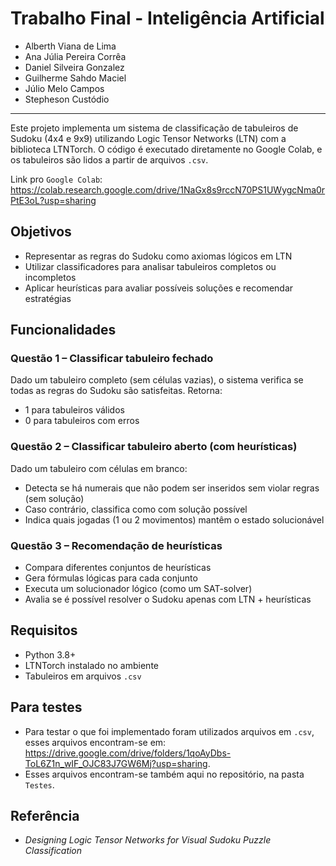 # Trabalho Final - Inteligência Artificial

* Alberth Viana de Lima
* Ana Júlia Pereira Corrêa
* Daniel Silveira Gonzalez
* Guilherme Sahdo Maciel
* Júlio Melo Campos
* Stepheson Custódio

____


Este projeto implementa um sistema de classificação de tabuleiros de Sudoku (4x4 e 9x9) utilizando Logic Tensor Networks (LTN) com a biblioteca LTNTorch. O código é executado diretamente no Google Colab, e os tabuleiros são lidos a partir de arquivos `.csv`.

Link pro `Google Colab`: https://colab.research.google.com/drive/1NaGx8s9rccN70PS1UWygcNma0rPtE3oL?usp=sharing

## Objetivos

* Representar as regras do Sudoku como axiomas lógicos em LTN
* Utilizar classificadores para analisar tabuleiros completos ou incompletos
* Aplicar heurísticas para avaliar possíveis soluções e recomendar estratégias

## Funcionalidades

### Questão 1 – Classificar tabuleiro fechado

Dado um tabuleiro completo (sem células vazias), o sistema verifica se todas as regras do Sudoku são satisfeitas.
Retorna:

* 1 para tabuleiros válidos
* 0 para tabuleiros com erros

### Questão 2 – Classificar tabuleiro aberto (com heurísticas)

Dado um tabuleiro com células em branco:

* Detecta se há numerais que não podem ser inseridos sem violar regras (sem solução)
* Caso contrário, classifica como com solução possível
* Indica quais jogadas (1 ou 2 movimentos) mantêm o estado solucionável

### Questão 3 – Recomendação de heurísticas

* Compara diferentes conjuntos de heurísticas
* Gera fórmulas lógicas para cada conjunto
* Executa um solucionador lógico (como um SAT-solver)
* Avalia se é possível resolver o Sudoku apenas com LTN + heurísticas

## Requisitos

* Python 3.8+
* LTNTorch instalado no ambiente
* Tabuleiros em arquivos `.csv`

## Para testes 

* Para testar o que foi implementado foram utilizados arquivos em `.csv`, esses arquivos encontram-se em: https://drive.google.com/drive/folders/1qoAyDbs-ToL6Z1n_wIF_OJC83J7GW6Mj?usp=sharing.
* Esses arquivos encontram-se também aqui no repositório, na pasta `Testes`. 

## Referência

* *Designing Logic Tensor Networks for Visual Sudoku Puzzle Classification*
